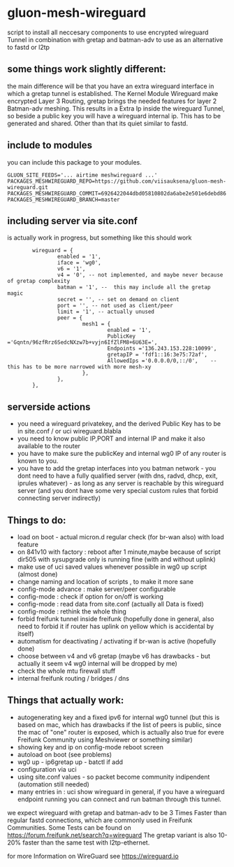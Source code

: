 gluon-mesh-wireguard
============

script to install all neccesary components to use encrypted wireguard Tunnel in combination with gretap and batman-adv to use as an alternative to fastd or l2tp

## some things work slightly different:
the main difference will be that you have an extra wireguard interface in which a gretap tunnel is established.
The Kernel Module Wireguard make encrypted Layer 3 Routing, gretap brings the needed features for layer 2 Batman-adv meshing.
This results in a Extra Ip inside the wireguard Tunnel, so beside a public key you will have a wireguard internal ip.
This has to be generated and shared. 
Other than that its quiet similar to fastd.

## include to modules
you can include this package to your modules.
```
GLUON_SITE_FEEDS='... airtime meshwireguard ...'
PACKAGES_MESHWIREGUARD_REPO=https://github.com/viisauksena/gluon-mesh-wireguard.git
PACKAGES_MESHWIREGUARD_COMMIT=6926422044dbd05810802da6abe2e501e6debd86
PACKAGES_MESHWIREGUARD_BRANCH=master
```

## including server via site.conf
is actually work in progress, but something like this should work
```
        wireguard = {
                enabled = '1',
                iface = 'wg0',
                v6 = '1',
                v4 = '0', -- not implemented, and maybe never because of gretap complexity
                batman = '1', --  this may include all the gretap magic
                secret = '', -- set on demand on client
                port = '', -- not used as client/peer
                limit = '1', -- actually unused
                peer = {
                        mesh1 = {
                                enabled = '1',
                                PublicKey ='Gqntn/96zfRrz6SedcNXzw7b+vyjn6IfZlFM8+6U63E=',
                                Endpoints ='136.243.153.228:10099',
                                gretapIP = 'fdf1::16:3e75:72af',
                                AllowedIps ='0.0.0.0/0,::/0',    -- this has to be more narrowed with more mesh-xy
                        },
                },
        },

```

## serverside actions
* you need a wireguard privatekey, and the derived Public Key has to be in site.conf / or uci wireguard.blabla
* you need to know public IP,PORT and internal IP and make it also available to the router
* you have to make sure the publicKey and internal wg0 IP of any router is known to you.
* you have to add the gretap interfaces into you batman network - you dont need to have a fully qualified server (with dns, radvd, dhcp, exit, iprules whatever) - as long as any server is reachable by this wireguard server 
(and you dont have some very special custom rules that forbid connecting server indirectly)

## Things to do:

* load on boot - actual micron.d regular check (for br-wan also) with load feature
* on 841v10 with factory : reboot after 1 minute,maybe because of script
  dir505 with sysupgrade only is running fine (with and without uplink)
* make use of uci saved values whenever possible in wg0 up script (almost done)
* change naming and location of scripts , to make it more sane
* config-mode advance : make server/peer configurable
* config-mode : check if option for on/off is working
* config-mode : read data from site.conf (actually all Data is fixed)
* config-mode : rethink the whole thing
* forbid freifunk tunnel inside freifunk (hopefully done in general, also need to forbid it if router has uplink on yellow which is accidental by itself)
* automatism for deactivating / activating if br-wan is active (hopefully done)
* choose between v4 and v6 gretap (maybe v6 has drawbacks - but actually it seem v4 wg0 internal will be dropped by me)
* check the whole mtu firewall stuff
* internal freifunk routing / bridges / dns

## Things that actually work:
* autogenerating key and a fixed ipv6 for internal wg0 tunnel
  (but this is based on mac, which has drawbacks if the list of peers is public, since the mac of "one" router is exposed,
   which is actually also true for evere Freifunk Community using Meshviewer or something similar)
* showing key and ip on config-mode reboot screen
* autoload on boot (see problems)
* wg0 up - ip6gretap up - batctl if add
* configuration via uci
* using site.conf values - so packet become community indipendent (automation still needed)
* many entries in : uci show wireguard
in general, if you have a wireguard endpoint running you can connect and run batman through this tunnel.

we expect wireguard with gretap and batman-adv to be 3 Times Faster than regular fastd connections, which are commonly used in Freifunk Communities. Some Tests can be found on https://forum.freifunk.net/search?q=wireguard
The gretap variant is also 10-20% faster than the same test with l2tp-ethernet.

for more Information on WireGuard see 
https://wireguard.io
